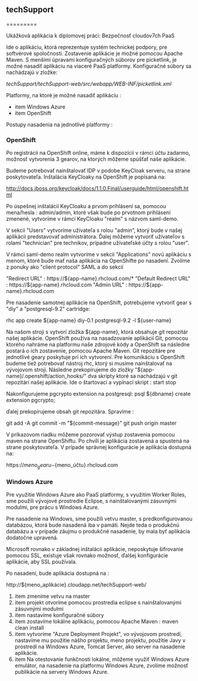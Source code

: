 ## techSupport
=========

Ukážková aplikácia k diplomovej práci: Bezpečnosť cloudov7ch PaaS

Ide o aplikáciu, ktorá reprezentuje systém technickej podpory, pre softvérové spoločnosti. Zostavenie aplikácie je možné pomocou Apache Maven.
S menšími úpravami konfiguračných súborov pre picketlink, je možné nasadiť aplikáciu na viaceré PaaS platformy. Konfiguračné súbory sa nachádzajú v zložke:

_techSupport/techSupport-web/src/webapp/WEB-INF/picketlink.xml_

Platformy, na ktoré je možné nasadiť aplikáciu :
- item Windows Azure
- item OpenShift

Postupy nasadenia na jednotlivé platformy :

### OpenShift

Po registrácii na OpenShift online, máme k dispozícii v rámci účtu zadarmo, možnosť vytvorenia 3 gearov, na ktorých môžeme spúšťať naše aplikácie.


Budeme potrebovať nainštalovať IDP v podobe KeyCloak serveru, na strane poskytovateľa.
Inštalácia KeyCloaky na OpenShift je popísaná na:

http://docs.jboss.org/keycloak/docs/1.1.0.Final/userguide/html/openshift.html

Po úspešnej inštalácií KeyCloaku a prvom prihlásení sa, pomocou mena/hesla :
admin/admin, ktoré však bude po prvotnom prihlásení zmenené, vytvoríme v rámci
KeyCloaku "realm" s názvom saml-demo.

V sekcii "Users" vytvoríme užívateľa s rolou "admin", ktorý bude v našej
aplikácii predstavovať administrátora. Ďalej môžeme vytvoriť užívateľov
s rolami "technician" pre technikov, prípadne užívateľské účty s rolou "user".

V rámci saml-demo realm vytvoríme v sekcii "Applications" novú aplikáciu
s menom, ktoré bude mať naša aplikácia na OpenShifte po nasadení. Zvolíme
z ponuky ako "client protocol" SAML a do sekcií

"Redirect URL" : https://${app-name}.rhcloud.com/*
"Default Redirect URL" : https://${app-name}.rhcloud.com
"Admin URL" : https://${app-name}.rhcloud.com

Pre nasadenie samotnej aplikácie na OpenShift, potrebujeme vytvoriť gear
s "diy" a "postgresql-9.2" cartridge:

rhc app create ${app-name} diy-0.1 postgresql-9.2 -l ${user-name}


Na našom stroji s vytvorí zložka ${app-name}, ktorá obsahuje git repozitár našej aplikácie. OpenShift používa na nasadzovanie aplikácií Git, pomocou ktorého nahráme na platformu naše zdrojové kódy a OpenShift sa následne postará o ich zostavenie, pomocou Apache Maven. Git repozitáre pre jednotlivé geary poskytuje pri ich vytvorení.
Pre komunikáciu s OpenShift budeme tiež potrebovať nástroj rhc, ktorý si musíme nainštalovať na vývojovom stroji.
Následne prekopírujeme do zložky "${app-name}/.openshift/action_hooks/" dva skripty
ktoré sa nachádzajú v git repozitári našej aplikácie.
Ide o štartovací a vypínací skript :
start
stop

Nakonfigurujeme pgcrypto extension na postgresql:
psql ${dbname}
create extension pgcrypto;


ďalej prekopírujeme obsah git repozitára. Spravíme :

git add -A
git commit -m "${commit-message}"
git push origin master

V príkazovom riadku môžeme pozorovať výstup zostavenia pomocou maven na strane
 OpenShiftu.
 Po chvíli je aplikácia zostavená a spustená na strane poskytovateľa. V prípade
 správnej konfigurácie je aplikácia dostupná na:

https://${meno_gearu}-${meno_účtu}.rhcloud.com


### Windows Azure

Pre využitie Windows Azure ako PaaS platformy, s využitím Worker Roles, sme použili vývojové prostredie Eclipse, s nainštalovanými zásuvnými modulmi, pre prácu s Windows Azure.

Pre nasadenie na Windows, sme použili vetvu master, s predkonfigurovanou databázou, ktorá bude nasadená iba v pamäti. Nejde teda o produkčnú databázu a v prípade záujmu o produkčné nasadenie, by mala byť aplikácia dodatočne upravená.

Microsoft rovnako v základnej inštalácii aplikácie, neposkytuje šifrovanie pomocou SSL, existuje však rovnako možnosť, ďalšej konfigurácie aplikácie, aby SSL používala.

Po nasadení, bude aplikácia dostupná na :

http://${meno_aplikácie}.cloudapp.net/techSupport-web/

1. item zmeníme vetvu na master
2. item projekt otvoríme pomocou prostredia eclipse s nainštalovanými zásuvnými modulmi
2. item nastavíme konfiguračné súbory
3. item zostavíme lokálne aplikáciu, pomocou Apache Maven : maven clean install
4. item vytvoríme "Azure Deployment Projekt", vo vývojovom prostredí, nastavíme mu použitie nášho projektu, meno projektu, použitie Javy v prostredí na Windows Azure, Tomcat Server, ako server na nasadenie aplikácie.
5. item Na otestovanie funkčnosti lokálne, môžeme využiť Windows Azure emulátor, na nasadenie na platformu Windows Azure, zvolíme možnosť publikácie na servery Windows Azure.
